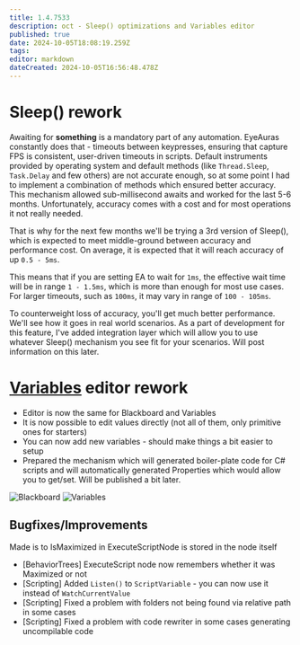 ```yaml
---
title: 1.4.7533
description: oct - Sleep() optimizations and Variables editor
published: true
date: 2024-10-05T18:08:19.259Z
tags: 
editor: markdown
dateCreated: 2024-10-05T16:56:48.478Z
---
```


# Sleep() rework
Awaiting for **something** is a mandatory part of any automation. EyeAuras constantly does that - timeouts between keypresses, ensuring that capture FPS is consistent, user-driven timeouts in scripts. Default instruments provided by operating system and default methods (like `Thread.Sleep`, `Task.Delay` and few others) are not accurate enough, so at some point I had to implement a combination of methods which ensured better accuracy. 
This mechanism allowed sub-millisecond awaits and worked for the last 5-6 months. Unfortunately, accuracy comes with a cost and for most operations it not really needed.

That is why for the next few months we'll be trying a 3rd version of Sleep(), which is expected to meet middle-ground between accuracy and performance cost. On average, it is expected that it will reach accuracy of up `0.5 - 5ms`. 

This means that if you are setting EA to wait for `1ms`, the effective wait time will be in range `1 - 1.5ms`, which is more than enough for most use cases. For larger timeouts, such as `100ms`, it may vary in range of `100 - 105ms`.

To counterweight loss of accuracy, you'll get much better performance. We'll see how it goes in real world scenarios. 
As a part of development for this feature, I've added integration layer which will allow you to use whatever Sleep() mechanism you see fit for your scenarios. Will post information on this later. 

# [Variables](https://wiki.eyeauras.net/scripting/examples/basic/variables) editor rework

- Editor is now the same for Blackboard and Variables
- It is now possible to edit values directly (not all of them, only primitive ones for starters)
- You can now add new variables - should make things a bit easier to setup
- Prepared the mechanism which will generated boiler-plate code for C# scripts and will automatically generated Properties which would allow you to get/set. Will be published a bit later.

![Blackboard](https://s3.eyeauras.net/media/2024/10/EyeAuras_QHTNYvnbugVRuyx7.png)
![Variables](https://s3.eyeauras.net/media/2024/10/EyeAuras_xUphDdGrGu14bTXB.png)

## Bugfixes/Improvements

Made is to IsMaximized in ExecuteScriptNode is stored in the node itself
- [BehaviorTrees] ExecuteScript node now remembers whether it was Maximized or not
- [Scripting] Added `Listen()` to `ScriptVariable` - you can now use it instead of `WatchCurrentValue` 
- [Scripting] Fixed a problem with folders not being found via relative path in some cases
- [Scripting] Fixed a problem with code rewriter in some cases generating uncompilable code
